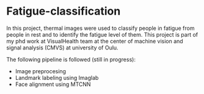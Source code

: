 # Fatigue-classification

In this project, thermal images were used to classify people in fatigue from people in rest and to identify the fatigue level of them. This project is part of my phd work at VisualHealth team at the center of machine vision and signal analysis (CMVS) at university of Oulu.

The following pipeline is followed (still in progress):
* Image preprocesing 
* Landmark labeling using Imaglab
* Face alignment using MTCNN 
